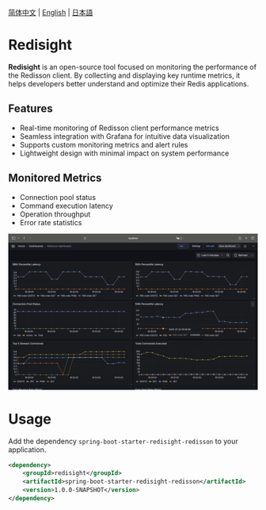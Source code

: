 [简体中文](./README.zh-CN.md) | [English](./README.md) | [日本語](./README.ja-JP.md)

# Redisight

**Redisight** is an open-source tool focused on monitoring the performance of the Redisson client. By collecting and displaying key runtime metrics, it helps developers better understand and optimize their Redis applications.

## Features

* Real-time monitoring of Redisson client performance metrics
* Seamless integration with Grafana for intuitive data visualization
* Supports custom monitoring metrics and alert rules
* Lightweight design with minimal impact on system performance

## Monitored Metrics

* Connection pool status
* Command execution latency
* Operation throughput
* Error rate statistics

![Screenshot](./docs/screenshot.png)

# Usage

Add the dependency `spring-boot-starter-redisight-redisson` to your application.

```xml
<dependency>
    <groupId>redisight</groupId>
    <artifactId>spring-boot-starter-redisight-redisson</artifactId>
    <version>1.0.0-SNAPSHOT</version>
</dependency>
```